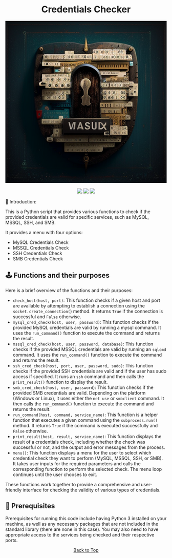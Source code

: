 <a id="top"></a>

#

<h1 align="center">
Credentials Checker
</h1>

<p align="center"> 
  <kbd>
<img src="https://raw.githubusercontent.com/r0xd4n3t/check-cred/main/img/pass.png"></img>
  </kbd>
</p>

<p align="center">
<img src="https://img.shields.io/github/last-commit/r0xd4n3t/check-cred?style=flat">
<img src="https://img.shields.io/github/stars/r0xd4n3t/check-cred?color=brightgreen">
<img src="https://img.shields.io/github/forks/r0xd4n3t/check-cred?color=brightgreen">
</p>

📜 Introduction:

This is a Python script that provides various functions to check if the provided credentials are valid for specific services, such as MySQL, MSSQL, SSH, and SMB.

It provides a menu with four options:

-    MySQL Credentials Check
-    MSSQL Credentials Check
-    SSH Credentials Check
-    SMB Credentials Check

## 🕹️ Functions and their purposes

Here is a brief overview of the functions and their purposes:

-   `check_host(host, port)`: This function checks if a given host and port are available by attempting to establish a connection using the `socket.create_connection(`) method. It returns `True` if the connection is successful and `False` otherwise.
-   `mysql_cred_check(host, user, password)`: This function checks if the provided MySQL credentials are valid by running a mysql command. It uses the `run_command()` function to execute the command and returns the result.
-   `mssql_cred_check(host, user, password, database)`: This function checks if the provided MSSQL credentials are valid by running an `sqlcmd` command. It uses the `run_command()` function to execute the command and returns the result.
-   `ssh_cred_check(host, port, user, password, sudo)`: This function checks if the provided SSH credentials are valid and if the user has sudo access if specified. It runs an `ssh` command and then calls the `print_result()` function to display the result.
-   `smb_cred_check(host, user, password`): This function checks if the provided SMB credentials are valid. Depending on the platform (Windows or Linux), it uses either the `net use` or `smbclient` command. It then calls the `run_command()` function to execute the command and returns the result.
-   `run_command(host, command, service_name)`: This function is a helper function that executes a given command using the `subprocess.run()` method. It returns `True` if the command is executed successfully and `False` otherwise.
-   `print_result(host, result, service_name)`: This function displays the result of a credentials check, including whether the check was successful or not, and the output and error messages from the process.
-   `menu()`: This function displays a menu for the user to select which credential check they want to perform (MySQL, MSSQL, SSH, or SMB). It takes user inputs for the required parameters and calls the corresponding function to perform the selected check. The menu loop continues until the user chooses to exit.

These functions work together to provide a comprehensive and user-friendly interface for checking the validity of various types of credentials.

## 📝 Prerequisites

Prerequisites for running this code include having Python 3 installed on your machine, as well as any necessary packages that are not included in the standard library (there are none in this case). You may also need to have appropriate access to the services being checked and their respective ports.

<p align="center"><a href=#top>Back to Top</a></p>
